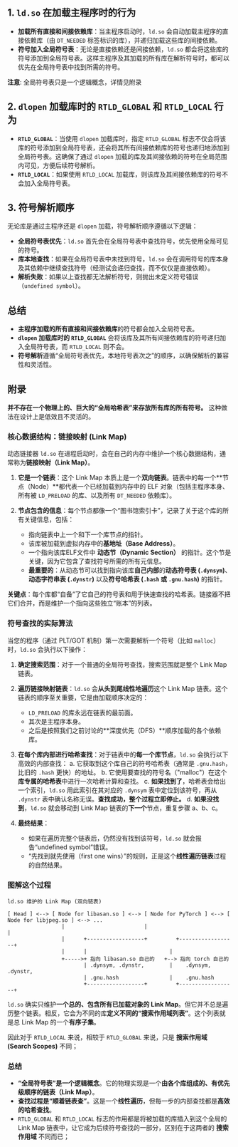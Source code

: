 ## 1. `ld.so` 在加载主程序时的行为

- **加载所有直接和间接依赖库**：当主程序启动时，`ld.so` 会自动加载主程序的直接依赖库（由 `DT_NEEDED` 标签标识的库），并递归加载这些库的间接依赖。
- **符号加入全局符号表**：无论是直接依赖还是间接依赖，`ld.so` 都会将这些库的符号添加到全局符号表。这样主程序及其加载的所有库在解析符号时，都可以优先在全局符号表中找到所需的符号。

**注意**:
全局符号表只是一个逻辑概念，详情见附录

## 2. `dlopen` 加载库时的 `RTLD_GLOBAL` 和 `RTLD_LOCAL` 行为

- **`RTLD_GLOBAL`**：当使用 `dlopen` 加载库时，指定 `RTLD_GLOBAL` 标志不仅会将该库的符号添加到全局符号表，还会将其所有间接依赖库的符号也递归地添加到全局符号表。这确保了通过 `dlopen` 加载的库及其间接依赖的符号在全局范围内可见，方便后续符号解析。
- **`RTLD_LOCAL`**：如果使用 `RTLD_LOCAL` 加载库，则该库及其间接依赖库的符号不会加入全局符号表。

## 3. 符号解析顺序

无论库是通过主程序还是 `dlopen` 加载，符号解析顺序遵循以下逻辑：

- **全局符号表优先**：`ld.so` 首先会在全局符号表中查找符号，优先使用全局可见的符号。
- **库本地查找**：如果在全局符号表中未找到符号，`ld.so` 会在调用符号的库本身及其依赖中继续查找符号（经测试会递归查找，而不仅仅是直接依赖）。
- **解析失败**：如果以上查找都无法解析符号，则抛出未定义符号错误（`undefined symbol`）。

## 总结

- **主程序加载的所有直接和间接依赖库**的符号都会加入全局符号表。
- **`dlopen` 加载库时的 `RTLD_GLOBAL`** 会将该库及其所有间接依赖库的符号递归加入全局符号表，而 `RTLD_LOCAL` 则不会。
- **符号解析**遵循“全局符号表优先，本地符号表次之”的顺序，以确保解析的兼容性和灵活性。


## 附录

**并不存在一个物理上的、巨大的“全局哈希表”来存放所有库的所有符号。** 这种做法在设计上是低效且不灵活的。

### 核心数据结构：链接映射 (Link Map)

动态链接器 `ld.so` 在进程启动时，会在自己的内存中维护一个核心数据结构，通常称为**链接映射（Link Map）**。

1.  **它是一个链表**：这个 Link Map 本质上是一个**双向链表**。链表中的每一个\*\*节点（Node）\*\*都代表一个已经加载到内存中的 ELF 对象（包括主程序本身、所有被 `LD_PRELOAD` 的库、以及所有 `DT_NEEDED` 依赖库）。

2.  **节点包含的信息**：每个节点都像一个“图书馆索引卡”，记录了关于这个库的所有关键信息，包括：

      * 指向链表中上一个和下一个库节点的指针。
      * 该库被加载到虚拟内存中的**基地址（Base Address）**。
      * 一个指向该库ELF文件中 **动态节（Dynamic Section）** 的指针。这个节是关键，因为它包含了查找符号所需的所有元信息。
      * **最重要的**：从动态节可以找到指向该库**自己内部**的**动态符号表 (`.dynsym`)**、**动态字符串表 (`.dynstr`)** 以及**符号哈希表 (`.hash` 或 `.gnu.hash`)** 的指针。

**关键点**：每个库都“自备”了它自己的符号表和用于快速查找的哈希表。链接器不把它们合并，而是维护一个指向这些独立“账本”的列表。

### 符号查找的实际算法

当您的程序（通过 PLT/GOT 机制）第一次需要解析一个符号（比如 `malloc`）时，`ld.so` 会执行以下操作：

1.  **确定搜索范围**：对于一个普通的全局符号查找，搜索范围就是整个 Link Map 链表。

2.  **遍历链接映射链表**：`ld.so` 会**从头到尾线性地遍历**这个 Link Map 链表。这个链表的顺序至关重要，它是由加载顺序决定的：

      * `LD_PRELOAD` 的库永远在链表的最前面。
      * 其次是主程序本身。
      * 之后是按照我们之前讨论的\*\*深度优先（DFS）\*\*顺序加载的各个依赖库。

3.  **在每个库内部进行哈希查找**：对于链表中的**每一个库节点**，`ld.so` 会执行以下高效的内部查找：
    a. 它获取到这个库自己的符号哈希表（通常是 `.gnu.hash`，比旧的 `.hash` 更快）的地址。
    b. 它使用要查找的符号名（"malloc"）在这个**库专属的哈希表**中进行一次哈希计算和查找。
    c. **如果找到了**，哈希表会给出一个索引，`ld.so` 用此索引在其对应的 `.dynsym` 表中定位到该符号，再从 `.dynstr` 表中确认名称无误。**查找成功，整个过程立即停止。**
    d. **如果没找到**，`ld.so` 就会移动到 Link Map 链表的**下一个**节点，重复步骤 a、b、c。

4.  **最终结果**：

      * 如果在遍历完整个链表后，仍然没有找到该符号，`ld.so` 就会报告“undefined symbol”错误。
      * “先找到就先使用（first one wins）”的规则，正是这个**线性遍历链表**过程的自然结果。

### 图解这个过程

```
ld.so 维护的 Link Map (双向链表)

[ Head ] <--> [ Node for libasan.so ] <--> [ Node for PyTorch ] <--> [ Node for libjpeg.so ] <--> ...
                 |                         |                            |
                 |      +------------------+         +------------------+
                 |      |                          |
                 +----->+ 指向 libasan.so 自己的   +--> 指向 torch 自己的
                        | .dynsym, .dynstr,        |    .dynsym, .dynstr,
                        | .gnu.hash                |    .gnu.hash
                        +------------------+         +------------------+
```

`ld.so` 确实只维护**一个总的、包含所有已加载对象的 Link Map**。但它并不总是遍历整个链表。相反，它会为不同的库**定义不同的“搜索作用域列表”**。这个列表就是总 Link Map 的一个**有序子集**。

因此对于 `RTLD_LOCAL` 来说，相较于 `RTLD_GLOBAL` 来说，只是 **搜索作用域 (Search Scopes)** 不同；

### 总结


* **“全局符号表”是一个逻辑概念**。它的物理实现是一个**由各个库组成的、有优先级顺序的链表（Link Map）**。
* **查找过程是“顺着链表查”**。这是一个**线性遍历**，但每一步的内部查找都是**高效的哈希查找**。
* `RTLD_GLOBAL` 和 `RTLD_LOCAL` 标志的作用都是将被加载的库插入到这个全局的 Link Map 链表中，让它成为后续符号查找的一部分，区别在于这两者的 **搜索作用域** 不同而已；
